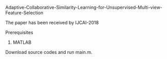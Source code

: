 Adaptive-Collaborative-Similarity-Learning-for-Unsupervised-Multi-view-Feature-Selection

The paper has been received by IJCAI-2018

Prerequisites
1. MATLAB

Download source codes and run main.m.
